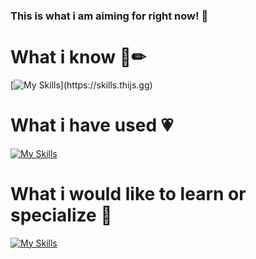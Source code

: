 ### This is what i am aiming for right now! 💖





<p align="center">
  
<h1> What i know  💸✏</h1>

[![My Skills](https://skills.thijs.gg/icons?i=js,html,css,git,mysql,nodejs,py,react,tailwind,docker,arduino,raspberrypi,linux,discord,ps,postman,vscode,)](https://skills.thijs.gg)
    
<h1>What i have used 💗</h1>

[![My Skills](https://skills.thijs.gg/icons?i=js,c,cs,dart,flutter,androidstudio,figma,java,jquery,kotlin,mongodb,php,postgres,unity)](https://skills.thijs.gg)

<h1> What i would like to learn or specialize 💖 </h1>

[![My Skills](https://skills.thijs.gg/icons?i=py,latex,matlab,julia,mongodb,fastapi,django,js,git,react,tailwind,docker)](https://skills.thijs.gg)
  
</p>
